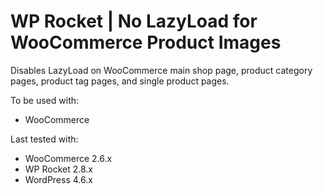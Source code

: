 # WP Rocket | No LazyLoad for WooCommerce Product Images

Disables LazyLoad on WooCommerce main shop page, product category pages, product tag pages, and single product pages.

To be used with:
* WooCommerce

Last tested with:
* WooCommerce 2.6.x
* WP Rocket 2.8.x
* WordPress 4.6.x

